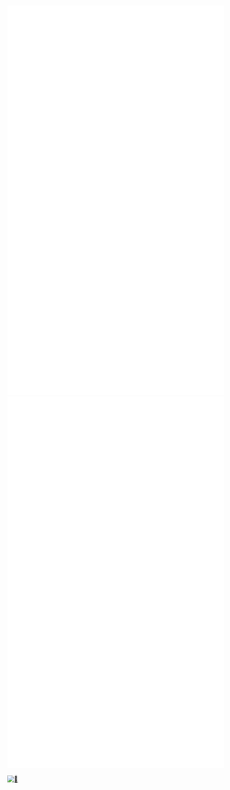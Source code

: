 [<img alt="🦑" src="https://github.com/lowlighter/lowlighter/blob/master/metrics.svg">](https://github.com/lowlighter/metrics)
[<img alt="🦑" src="https://github.com/lowlighter/lowlighter/blob/master/metrics.personal.anilist.svg">](https://github.com/lowlighter/metrics)

[<img alt="🦑" width="250" src="https://count.getloli.com/get/@:lowlighter?theme=rule34">](https://www.youtube.com/watch?v=D00hlkW0u3U)
